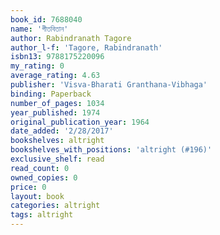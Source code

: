 ```yaml
---
book_id: 7688040
name: 'গীতবিতান'
author: Rabindranath Tagore
author_l-f: 'Tagore, Rabindranath'
isbn13: 9788175220096
my_rating: 0
average_rating: 4.63
publisher: 'Visva-Bharati Granthana-Vibhaga'
binding: Paperback
number_of_pages: 1034
year_published: 1974
original_publication_year: 1964
date_added: '2/28/2017'
bookshelves: altright
bookshelves_with_positions: 'altright (#196)'
exclusive_shelf: read
read_count: 0
owned_copies: 0
price: 0
layout: book
categories: altright
tags: altright
---
```

